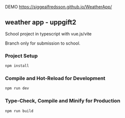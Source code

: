 #
DEMO
https://siggealfredsson.github.io/WeatherApp/

## weather app - uppgift2

School project in typescript with vue.js/vite 

Branch only for submission to school. 


### Project Setup

```sh
npm install
```

### Compile and Hot-Reload for Development

```sh
npm run dev
```

### Type-Check, Compile and Minify for Production

```sh
npm run build
```
